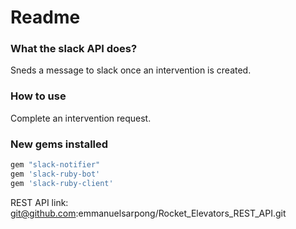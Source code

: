 # Readme

### What the slack API does?
Sneds a message to slack once an intervention is created.

### How to use
Complete an intervention request.

### New gems installed

```bash
gem "slack-notifier"
gem 'slack-ruby-bot'
gem 'slack-ruby-client'
```

REST API link: 
git@github.com:emmanuelsarpong/Rocket_Elevators_REST_API.git
